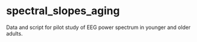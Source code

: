 # spectral_slopes_aging
 Data and script for pilot study of EEG power spectrum in younger and older adults. 
